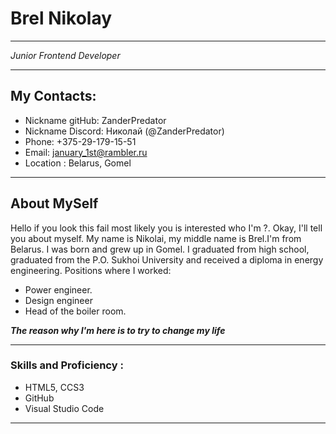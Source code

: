 # Brel Nikolay

---
*Junior Frontend Developer*

---

## My Contacts: 

+ Nickname gitHub: ZanderPredator
+ Nickname Discord: Николай (@ZanderPredator)
+ Phone: +375-29-179-15-51 
+ Email: january_1st@rambler.ru
+ Location : Belarus, Gomel

---

## About MySelf

Hello if you look this fail most likely you is interested who I'm ?. Okay, I'll tell you about myself.
My name is Nikolai, my middle name is Brel.I'm from Belarus. I was born and grew up in Gomel. I graduated from high school, graduated from the P.O. Sukhoi University and received a diploma in energy engineering.
Positions where I worked:
* Power engineer. 
* Design engineer 
* Head of the boiler room.
  
___The reason why I'm here is to try to change my life___
___


### Skills and Proficiency :

* HTML5, CCS3
* GitHub
* Visual Studio Code 

___
